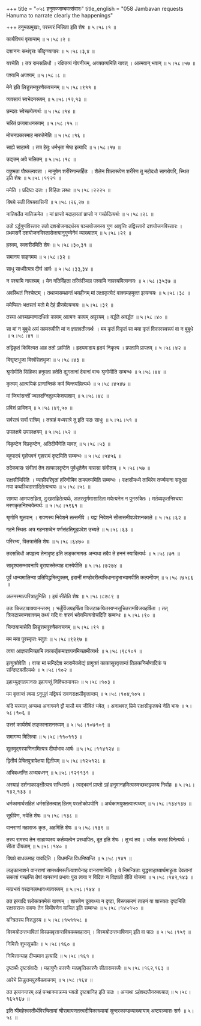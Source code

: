 +++
title = "०५८ हनुमज्जाम्बवत्संवादः"
title_english = "058 Jambavan requests Hanuma to narrate clearly the happenings"

+++
हनुमत्प्रमुखाः, परस्परं मिलिता इति शेषः  ॥  ५।५८।१  ॥   

  

कार्यविषयं वृत्तान्तम्  ॥  ५।५८।२  ॥   

  

दशाननः कथंवृत्तः कीदृग्व्यापारः  ॥  ५।५८।३,४  ॥   

  

यश्चेति । तत्र रामसन्निधौ । रक्षितव्यं गोपनीयम्, अवक्तव्यमिति यावत् । आत्मवान् भवान्  ॥  ५।५८।५७  ॥   

  

पश्यामि अपश्यम्  ॥  ५।५८।८  ॥   

  

मेने इति लिडुत्तमपुरुषैकवचनम्  ॥  ५।५८।९११  ॥   

  

व्यवसायं स्वभेदनरूपम्  ॥  ५।५८।१२,१३  ॥   

  

छन्दतः स्वेच्छयेत्यर्थः  ॥  ५।५८।१४  ॥   

  

चरितं प्रजाबाधनरूपम्  ॥  ५।५८।१५  ॥   

  

मोचनप्रकारमाह मारुतेनेति  ॥  ५।५८।१६  ॥   

  

साह्ये साहाय्ये । तत्र हेतुः धर्मभृता श्रेष्ठ इत्यादि  ॥  ५।५८।१७  ॥   

  

उद्यतम् अग्रे चलितम्  ॥  ५।५८।१८  ॥   

  

वपुष्मता पौष्कल्यवता । मानुषेण शरीरेणान्तर्हितः । शैलेन शिलारूपेण शरीरेण तु महोदधौ सागरोपरि, स्थित इति शेषः  ॥  ५।५८।१९२१  ॥   

  

ममेति । प्रदिष्टः दत्तः । विहितः लब्धः  ॥  ५।५८।२२२५  ॥   

  

विषये सती विषयवासिनी  ॥  ५।५८।२६,२७  ॥   

  

नातिवर्तेत नातिक्रमेत । मां प्राप्तो मदाहारतां प्राप्तो न गच्छेदित्यर्थः  ॥  ५।५८।२८  ॥   

  

ततो ऽर्द्धगुणविस्तारः ततो दशयोजनादर्धस्य पञ्चयोजनस्य गुण आवृत्तिः तद्विस्तारो दशयोजनविस्तारः । प्रथमसर्गे दशयोजनविस्तारोक्त्यानुगुण्येनैवं व्याख्यातम्  ॥  ५।५८।२९  ॥   

  

ह्रस्वम्, स्वशरीरमिति शेषः  ॥  ५।५८।३०,३१  ॥   

  

समानय सङ्गमय  ॥  ५।५८।३२  ॥   

  

साधु साध्वीत्यत्र दीर्घ आर्षः  ॥  ५।५८।३३,३४  ॥   

  

न पश्यामि नापश्यम् । येन गतिर्विहता तत्किंञ्चिन्न पश्यामि नापश्यमित्यन्वयः  ॥  ५।५८।३५३७  ॥   

  

अवस्थितं निश्चेष्टम् । तथाप्यसम्भ्रान्तं भयहीनम् मां लक्षाकृत्येदं वाक्यमहमुक्त इत्यन्वयः  ॥  ५।५८।३८  ॥   

  

ममेप्सितः भक्षस्त्वं मतो मे देहं प्रीणयेत्यन्वयः  ॥  ५।५८।३९  ॥   

  

तस्या आस्यप्रमाणादधिकं कायम् आत्मनः कायम् अपूरयम् । वर्द्धते अवर्द्धत  ॥  ५।५८।४०  ॥   

सा मां न बुबुधे अयं कामरूपीति मां न ज्ञातवतीत्यर्थः । मम कृतं विकृतं सा मया कृतं विकारस्वरूपं वा न बुबुधे  ॥  ५।५८।४१  ॥   

  

तद्विकृतं किमित्यत आह ततो ऽहमिति । हृदयमादाय हृदयं निकृत्य । प्रपतामि प्रापतम्  ॥  ५।५८।४२  ॥   

  

विसृष्टभुजा विस्रंसितभुजा  ॥  ५।५८।४३  ॥   

  

श्रृणोमीति सिंहिका हनुमता हतेति द्युगतानां देवानां वाचः श्रृणोमीति सम्बन्धः  ॥  ५।५८।४४  ॥   

  

कृत्यम् आत्ययिकं प्राणान्तिकं कर्म चिन्तयन्नित्यर्थः  ॥  ५।५८।४५४७  ॥   

  

मां जिघांसन्तीं ज्वलदग्नितुल्यकेशपाशाम्  ॥  ५।५८।४८  ॥   

  

प्रविशं प्राविशम्  ॥  ५।५८।४९,५०  ॥   

  

सर्वरात्रं सर्वां रात्रिम् । तत्राहं मध्यरात्रे तु इति पाठः साधुः  ॥  ५।५८।५१  ॥   

  

उपलक्षये उपालक्षयम्  ॥  ५।५८।५२  ॥   

  

विकृष्टेन विप्रकृष्टेन, अतिदीर्घेणेति यावत्  ॥  ५।५८।५३  ॥   

  

बहुपादपं गृहोपवनं गृहारामं दृष्टमिति सम्बन्धः  ॥  ५।५८।५४५६  ॥   

  

तदेकवासः संवीतां तेन तत्कालदृष्टेन पूर्वधृतेनैव वाससा संवीताम्  ॥  ५।५८।५७  ॥   

  

राक्षसीभिरिति । व्याघ्रीपरिवृतां हरिणीमिव तामपश्यमिति सम्बन्धः । राक्षसीमध्ये ताभिरेव तर्ज्यमाना सदुःखा मया कथञ्चिदासादितेत्यन्वयः  ॥  ५।५८।५८  ॥   

  

सामया आमयसहिता, दुःखसहितेत्यर्थः, अतस्तूर्णमासादिता मयेत्यनेन न पुनरुक्तिः । मर्तव्यकृतनिश्चया मरणकृतनिश्चयेत्यर्थः  ॥  ५।५८।५९६१  ॥   

  

श्रृणोमि श्रुतवान् । रावणस्य निवेशने तत्समीपे । यद्वा निवेशने सीतासमीपप्रवेशनकाले  ॥  ५।५८।६२  ॥   

  

गहने स्थितः अत्र गहनशब्देन पर्णसंहतिगूढप्रदेश उच्यते  ॥  ५।५८।६३  ॥   

  

परिरभ्य, वितत्रासेति शेषः  ॥  ५।५८।६४७०  ॥   

  

तदसन्निधौ अपहृत्य तेनादृष्ट इति लङ्कामागतः अन्यथा तदैव ते हननं स्यादित्यर्थः  ॥  ५।५८।७१  ॥   

  

सादृश्यसम्भावनापि दूरापास्तेत्याह दास्येपीति  ॥  ५।५८।७२७४  ॥   

  

पूर्वं धान्यमालिन्या प्रतिषिद्धमित्युक्तम्, इदानीं मण्डोदरीत्यभिधानादुभाभ्यामपीति कल्पनीयम्  ॥  ५।५८।७५८६  ॥   

  

अलमस्मात्परित्रातुमिति । इयं सीतेति शेषः  ॥  ५।५८।८७८९  ॥   

  

ततः त्रिजटावाक्यानन्तरम् । भर्तुर्विजयहर्षिता त्रिजटाकथितस्वप्नसूचितरामविजयहर्षिता । तत् त्रिजटास्वप्नवाक्यम् तथ्यं यदि वः शरणं भवेयमित्यवोचदिति सम्बन्धः  ॥  ५।५८।९०  ॥   

  

चिन्तयामासेति लिडुत्तमपुरुषैकवचनम्  ॥  ५।५८।९१  ॥   

  

मम मया पुरस्कृतः स्तुतः  ॥  ५।५८।९२९७  ॥   

  

त्वया आज्ञप्तमिच्छामि त्वत्कर्तृकमाज्ञापनमिच्छामीत्यर्थः  ॥  ५।५८।९८१०१  ॥   

  

इत्युक्तेवेति । वाचा मां सन्दिदेश स्वरामैकवेद्यं प्रागुक्तं काकासुरवृत्तान्तं तिलकनिर्माणादिकं च सन्दिष्टवतीत्यर्थः  ॥  ५।५८।१०२  ॥   

  

इहाभ्युद्गतमानसः इहागन्तुं निश्चितमानसः  ॥  ५।५८।१०३  ॥   

  

मम वृत्तान्तं त्वया ऽनुभूतं मद्विषयं रावणराक्षसीवृत्तान्तम्  ॥  ५।५८।१०४,१०५  ॥   

  

यदि यस्मात् अन्यथा अनागमने द्वौ मासौ मम जीवितं भवेत् । अनाथवत् म्रिये राक्षसीकृतवधे नेति भावः  ॥  ५।५८।१०६  ॥   

  

उत्तरं कार्यशेषं लङ्कानाशनरूपम्  ॥  ५।५८।१०७१०९  ॥   

  

समागम्य मिलित्वा  ॥  ५।५८।११०११३  ॥   

  

शूलमुद्गरपाणिनामित्यत्र दीर्घाभाव आर्षः  ॥  ५।५८।११४१२४  ॥   

  

द्वितीयं प्रेषितपुत्रापेक्षया द्वितीयम्  ॥  ५।५८।१२५१२८  ॥   

  

अभिबध्नन्ति अभ्यबध्नन्  ॥  ५।५८।१२९१३१  ॥   

  

अस्याहं दर्शनाकाङ्क्षीत्यत्र सन्धिरार्षः । त्वद्भवनं प्राप्तो ऽहं हनुमानहमित्यस्मच्छब्दद्वयस्य निर्वाहः  ॥  ५।५८।१३२,१३३  ॥   

  

धर्मकामार्थसहितं धर्मसहितत्वात् हितम् परलोकोपयोगि । अर्थकामयुक्तत्वात्पथ्यम्  ॥  ५।५८।१३४१३७  ॥   

  

सुग्रीवेण, मयेति शेषः  ॥  ५।५८।१३८  ॥   

  

वानराणां महाराजः कृतः, अहमिति शेषः  ॥  ५।५८।१३९  ॥   

  

तस्य रामस्य तेन साहाय्यस्य कर्तव्यत्वेन प्रस्थापितः, दूत इति शेषः । तुभ्यं तव । धर्मतः कलहं विनेत्यर्थः । सीता दीयताम्  ॥  ५।५८।१४०  ॥   

  

विपक्षे बाधकमाह यावदिति । विधमन्ति विधमिष्यन्ति  ॥  ५।५८।१४१  ॥   

  

लङ्कानाशने वानराणां सामर्थ्यमस्तीत्याशयेनाह वानराणामिति । ये निमन्त्रिताः युद्धसाहाय्यार्थमाहूताः देवतानां सकाशं गच्छन्ति तेषां वानराणां प्रभावः पुरा त्वया न विदितः न विज्ञातो हीति योजना  ॥  ५।५८।१४२,१४३  ॥   

  

मत्प्रभावं वरदानलब्धावध्यत्वरूपम्  ॥  ५।५८।१४४  ॥   

  

तत इत्यादि श्लोकत्रयमेकं वाक्यम् । शास्त्रेण दूतवध्या न दृष्टा, विरूपकरणं ताडनं वा शास्त्रतः दृष्टमिति राक्षसराजः रावणः तेन विभीषणेन याचित इति सम्बन्धः  ॥  ५।५८।१४५१५०  ॥   

  

यन्त्रितस्य निरुद्धस्य  ॥  ५।५८।१५११५८  ॥   

  

विस्मयोदन्तभाषितां विस्प्रयवृत्तान्तविषयव्यवहाराम् । विस्मयोदन्तभाषिणाम् इति वा पाठः  ॥  ५।५८।१५९  ॥   

  

निमित्तैः शुभसूचकैः  ॥  ५।५८।१६०  ॥   

  

निमित्तान्याह दीप्यमान इत्यादि  ॥  ५।५८।१६१  ॥   

  

दृष्टार्थैः दृष्टसंवादैः । महागुणैः कारणैः मत्प्रवृत्तिकारणैः सीतारामरूपैः  ॥  ५।५८।१६२,१६३  ॥   

  

आरेभे लिडुत्तमपुरुषैकवचनम्  ॥  ५।५८।१६४  ॥   

  

तत इत्यनन्तरम् अहं पन्थानमाक्रम्य भवतो दृष्टवानिह इति पाठः । अन्यथा ऽहंशब्दपौनरुक्त्यात्  ॥  ५।५८।१६५१६७  ॥   

  

इति श्रीमहेश्वरतीर्थविरचितायां श्रीरामायणतत्त्वदीपिकाख्यायां सुन्दरकाण्डव्याख्यायाम् अष्टपञ्चाशः सर्गः  ॥  ५।५८  ॥   

  

